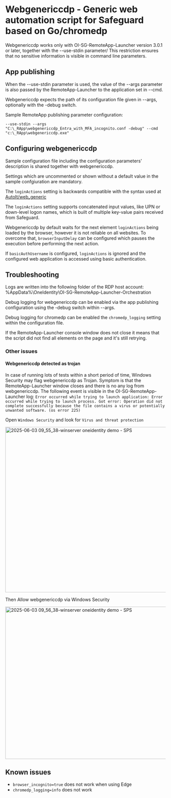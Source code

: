 # Webgenericcdp - Generic web automation script for Safeguard based on Go/chromedp

Webgenericcdp works only with OI-SG-RemoteApp-Launcher version 3.0.1 or later, together with the --use-stdin parameter/ This restriction ensures that no sensitive information is visible in command line parameters.

## App publishing

When the --use-stdin parameter is used, the value of the --args parameter is also passed by the RemoteApp-Launcher to the application set in --cmd.

Webgenericcdp expects the path of its configuration file given in --args, optionally with the -debug switch.

Sample RemoteApp publishing parameter configuration:

```--use-stdin --args "C:\_RApp\webgenericcdp_Entra_with_MFA_incognito.conf -debug" --cmd "c:\_RApp\webgenericcdp.exe"```

## Configuring webgenericcdp

Sample configuration file including the configuration parameters' description is shared together with webgenericcdp.

Settings which are uncommented or shown without a default value in the sample confgiuration are mandatory.

The ```loginActions``` setting is backwards compatible with the syntax used at [AutoIt/web_generic](https://github.com/OneIdentity/SafeguardAutomation/tree/master/RDP%20Applications/AutoIt/web_generic)

The ```loginActions``` setting supports concatenated input values, like UPN or down-level logon names, which is built of multiple key-value pairs received from Safeguard.

Webgenericcdp by default waits for the next element ```loginActions``` being loaded by the browser, however it is not reliable on all websites. To overcome that, ```browserInputDelay``` can be configured which pauses the execution before performing the next action.

If ```basicAuthUsername``` is configured, ```loginActions``` is ignored and the configured web application is accessed using basic authentication.

## Troubleshooting

Logs are written into the following folder of the RDP host account: %AppData%\OneIdentity\OI-SG-RemoteApp-Launcher-Orchestration

Debug logging for webgenericcdp can be enabled via the app publishing configuration using the -debug switch within --args.

Debug logging for chromedp can be enabled the ```chromedp_logging``` setting within the configuration file.

If the RemoteApp-Launcher console window does not close it means that the script did not find all elements on the page and it's still retrying.

### Other issues

#### Webgenericcdp detected as trojan

In case of running lots of tests within a short period of time, Windows Security may flag webgenericcdp as Trojan. Symptom is that the RemoteApp-Launcher window closes and there is no any log from webgenericcdp. The following event is visible in the OI-SG-RemoteApp-Launcher log: ```Error occurred while trying to launch application: Error occurred while trying to launch process. Got error: Operation did not complete successfully because the file contains a virus or potentially unwanted software. (os error 225)```

Open ```Windows Security``` and look for ```Virus and threat protection```

<img width="657" height="520" alt="2025-06-03 09_55_38-winserver oneidentity demo - SPS" src="https://github.com/user-attachments/assets/084c8bbf-fdfc-4c88-bd0f-be6a0015289d" />

Then Allow webgenericcdp via Windows Security

<img width="670" height="479" alt="2025-06-03 09_56_38-winserver oneidentity demo - SPS" src="https://github.com/user-attachments/assets/96222859-4a64-42aa-b4da-3628f5d3d46f" />

## Known issues

* ```browser_incognito=true``` does not work when using Edge
* ```chromedp_logging=info``` does not work




